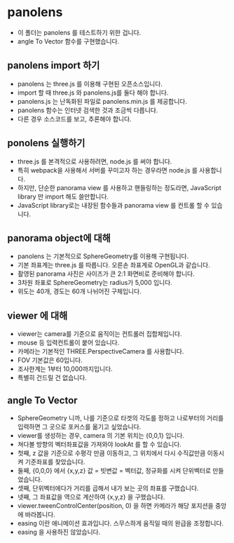 # panolens
- 이 폴더는 panolens 를 테스트하기 위한 겁니다.
- angle To Vector 함수를 구현했습니다.

## panolens import 하기
- panolens 는 three.js 를 이용해 구현된 오픈소스입니다.
- import 할 때 three.js 와 panolens.js를 둘다 해야 합니다.
- panolens.js 는 난독화된 파일로 panolens.min.js 를 제공합니다.
- panolens 함수는 인터넷 검색한 것과 조금씩 다릅니다.
- 다른 경우 소스코드를 보고, 추론해야 합니다.

## ponolens 실행하기
- three.js 를 본격적으로 사용하려면, node.js 를 써야 합니다.
- 특히 webpack을 사용해서 서버를 꾸미고자 하는 경우라면 node.js 를 사용합니다.
- 하지만, 단순한 panorama view 를 사용하고 핸들링하는 정도라면, JavaScript library 만 import 해도 쓸만합니다.
- JavaScript library로는 내장된 함수들과 panorama view 를 컨트롤 할 수 있습니다.

## panorama object에 대해
- panolens 는 기본적으로 SphereGeometry를 이용해 구현됩니다.
- 기본 좌표계는 three.js 를 따릅니다. 오른손 좌표계로 OpenGL과 같습니다.
- 촬영된 panorama 사진은 사이즈가 큰 2:1 화면비로 준비해야 합니다.
- 3차원 좌표로 SphereGeometry는 radius가 5,000 입니다.
- 위도는 40개, 경도는 60개 나뉘어진 구체입니다.

## viewer 에 대해
- viewer는 camera를 기준으로 움직이는 컨트롤러 집합체입니다.
- mouse 등 입력컨트롤이 붙어 있습니다.
- 카메라는 기본적인 THREE.PerspectiveCamera 를 사용합니다.
- FOV 기본값은 60입니다.
- 조사한계는 1부터  10,000까지입니다.
- 특별히 건드릴 건 없습니다.

## angle To Vector
- SphereGeometry 니까, 나를 기준으로 타겟의 각도를 정하고 나로부터의 거리를 입력하면 그 곳으로 포커스를 옮기고 싶었습니다.
- viewer를 생성하는 경우, camera 의 기본 위치는 {0,0,1} 입니다.
- 쳐다볼 방향의 벡터좌표값을 가져와야 lookAt 를 할 수 있습니다.
- 첫째, z 값을 기준으로 수평각 만큼 이동하고, 그 위치에서 다시 수직값만큼 이동시켜 기준좌표를 찾았습니다.
- 둘째, {0,0,0} 에서 {x,y,z} 값 = 빗변값 = 벡터값, 정규화를 시켜 단위벡터로 만들었습니다.
- 셋째, 단위벡터에다가 거리를 곱해서 내가 보는 곳의 좌표를 구했습니다.
- 넷째, 그 좌표값을 역으로 계산하여 {x,y,z} 을 구했습니다.
- viewer.tweenControlCenter(position, 0) 을 하면 카메라가 해당 포지션을 중앙에 바라봅니다.
- easing 이란 애니메이션 효과입니다. 스무스하게 움직일 때의 완급을 조정합니다.
- easing 을 사용하진 않았습니다.
